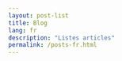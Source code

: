 ```yaml
---
layout: post-list
title: Blog
lang: fr
description: "Listes articles"
permalink: /posts-fr.html
---
```

